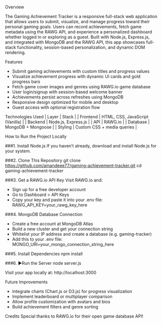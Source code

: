 Overview

The Gaming Achievement Tracker is a responsive full-stack web application that allows users to submit, visualize, and manage progress toward their personal gaming goals. Users can record achievements, fetch game metadata using the RAWG API, and experience a personalized dashboard whether logged in or exploring as a guest.
Built with Node.js, Express.js, and integrated with MongoDB and the RAWG API, this app showcases full-stack functionality, session-based personalization, and dynamic DOM rendering.

 Features
-  Submit gaming achievements with custom titles and progress values
-  Visualize achievement progress with dynamic UI cards and gold progress bars
-  Fetch game cover images and genres using RAWG.io game database
-  User login/signup with session-based welcome banner
-  Achievements persist across refreshes using MongoDB
-  Responsive design optimized for mobile and desktop
-  Guest access with optional registration flow

 Technologies Used
| Layer | Stack | 
| Frontend | HTML, CSS, JavaScript (Vanilla) | 
| Backend | Node.js, Express.js | 
| API | RAWG.io | 
| Database | MongoDB + Mongoose | 
| Styling | Custom CSS + media queries | 



 How to Run the Project Locally


###1. Install Node.js
If you haven’t already, download and install Node.js for your system.


###2. Clone This Repository
git clone https://github.com/amandeee77/gaming-achievement-tracker.git
cd gaming-achievement-tracker


###3. Get a RAWG.io API Key
Visit RAWG.io and:
- Sign up for a free developer account
- Go to Dashboard > API Keys
- Copy your key and paste it into your .env file:
RAWG_API_KEY=your_rawg_key_here


###4. MongoDB Database Connection
- Create a free account at MongoDB Atlas
- Build a new cluster and get your connection string
- Whitelist your IP address and create a database (e.g. gaming-tracker)
- Add this to your .env file:
MONGO_URI=your_mongo_connection_string_here


###5. Install Dependencies
npm install


###6. ▶Run the Server
node server.js


Visit your app locally at:
http://localhost:3000



 Future Improvements
-  Integrate charts (Chart.js or D3.js) for progress visualization
-  Implement leaderboard or multiplayer comparison
-  Allow profile customization with avatars and bios
-  Build achievement filters and genre sorting

 Credits
Special thanks to RAWG.io for their open game database API!



